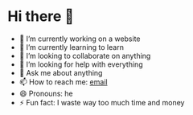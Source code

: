 # Hi there 👋

- 🔭 I’m currently working on a website
- 🌱 I’m currently learning to learn
- 👯 I’m looking to collaborate on anything
- 🤔 I’m looking for help with everything
- 💬 Ask me about anything
- 📫 How to reach me: [email](malte.dostal@gmail.com)
- 😄 Pronouns: he
- ⚡ Fun fact: I waste way too much time and money
